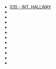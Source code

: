 

* [035 - INT. HALLWAY](035-INT.Hallway.md)
* [](052-INT.Hallway.md)
* [](054-INT.Hallway--056--.md)
* [](056-INT.Hallway.md)
* [](061-INT.Hallway.md)
* [](077-INT.Hallway.md)
* [](079-INT.Hallway.md)
* [](098-INT.Hallway.md)
* [](100-INT.Hallway.md)
* [](103-INT.Hallway.md)
* [](105-INT.NicksRoom-Hallway.md)
* [](124-INT.Hallway.md)
